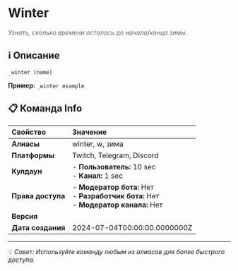 # Winter

<span style="color: #666; font-style: italic;">Узнать, сколько времени осталось до начала/конца зимы.</span>

## ℹ️ Описание

`_winter (name)`

**Пример:** `_winter example`

## 📋 Команда Info

| **Свойство** | **Значение** |
|:----------------|:----------------|
| **Алиасы** | winter, w, зима |
| **Платформы** | Twitch, Telegram, Discord |
| **Кулдаун** | - **Пользователь:** 10 sec<br> - **Канал:** 1 sec |
| **Права доступа** | - **Модератор бота:** Нет<br> - **Разработчик бота:** Нет<br> - **Модератор канала:** Нет |
| **Версия** |  |
| **Дата создания** | 2024-07-04T00:00:00.0000000Z |

---

💡 *Совет: Используйте команду любым из алиасов для более быстрого доступа.*

